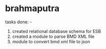 # brahmaputra

tasks done: -

1) created relational database schema for ESB
2) created a module to parse BMD XML file
3) module to convert bmd xml file to json

